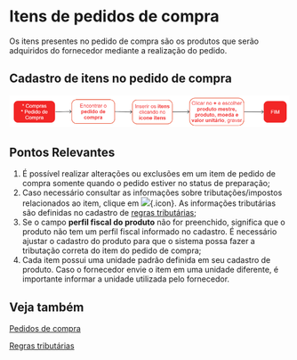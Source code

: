 # Itens de pedidos de compra

Os itens presentes no pedido de compra são os produtos que serão adquiridos do fornecedor mediante a realização do pedido.

## Cadastro de itens no pedido de compra

![Itens de compra](purchaseItem.png)

## Pontos Relevantes

1. É possível realizar alterações ou exclusões em um item de pedido de compra somente quando o pedido estiver no status de preparação;
1. Caso necessário consultar as informações sobre tributações/impostos relacionados ao item, clique em ![](https://static.zenerp.app.br/icons/taxation/taxation.svg){.icon}. As informações tributárias são definidas no cadastro de [regras tributárias](/taxation/taxationRule);
1. Se o campo **perfil fiscal do produto** não for preenchido, significa que o produto não tem um perfil fiscal informado no cadastro. É necessário ajustar o cadastro do produto para que o sistema possa fazer a tributação correta do item do pedido de compra;
1. Cada item possui uma unidade padrão definida em seu cadastro de produto. Caso o fornecedor envie o item em uma unidade diferente, é importante informar a unidade utilizada pelo fornecedor.

## Veja também

[Pedidos de compra](purchase)

[Regras tributárias](/taxation/taxationRule)